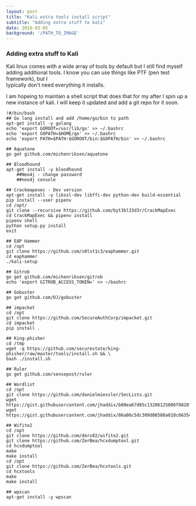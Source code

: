 ```yaml
---
layout: post
title: "Kali extra tools install script"
subtitle: "Adding extra stuff to kali"
date: 2019-03-05
background: '/PATH_TO_IMAGE'
---
```


### Adding extra stuff to Kali

Kali linux comes with a wide array of tools by default but I still find myself adding additional tools.  I know you can use things like PTF (pen test framework), but I   
typically don't need everything it installs.

I am hopeing to maintain a shell script that does that for my after I spin up a new instance of kali. I will keep it updated and add a git repo for it soon.

```
!#/bin/bash
## Go lang install and add /home/go/bin to path
apt-get install -y golang
echo 'export GOROOT=/usr/lib/go' >> ~/.bashrc
echo 'export GOPATH=$HOME/go' >> ~/.bashrc
echo 'export PATH=$PATH:$GOROOT/bin:$GOPATH/bin' >> ~/.bashrc

## Aquatone
go get github.com/michenriksen/aquatone

## Bloodhound
apt-get install -y bloodhound
	##Neo4j - change password
	##neo4j console

## Crackmapexec - Dev version
apt-get install -y libssl-dev libffi-dev python-dev build-essential
pip install --user pipenv
cd /opt/
git clone --recursive https://github.com/byt3bl33d3r/CrackMapExec
cd CrackMapExec && pipenv install
pipenv shell
python setup.py install
exit

## EAP Hammer
cd /opt
git clone https://github.com/s0lst1c3/eaphammer.git
cd eaphammer
./kali-setup

## Gitrob
go get github.com/michenriksen/gitrob
echo 'export GITROB_ACCESS_TOKEN=' >> ~/bashrc

## Gobuster
go get github.com/OJ/gobuster

## impacket
cd /opt
git clone https://github.com/SecureAuthCorp/impacket.git
cd impacket
pip install .

## King-phisher
cd /tmp
wget -q https://github.com/securestate/king-phisher/raw/master/tools/install.sh && \
bash ./install.sh

## Ruler
go get github.com/sensepost/ruler

## Wordlist
cd /opt
git clone https://github.com/danielmiessler/SecLists.git
wget https://gist.githubusercontent.com/jhaddix/b80ea67d85c13206125806f0828f4d10/raw/c81a34fe84731430741e0463eb6076129c20c4c0/content_discovery_all.txt
wget https://gist.githubusercontent.com/jhaddix/86a06c5dc309d08580a018c66354a056/raw/96f4e51d96b2203f19f6381c8c545b278eaa0837/all.txt

## Wifite2
cd /opt
git clone https://github.com/derv82/wifite2.git
git clone https://github.com/ZerBea/hcxdumptool.git
cd hcxdumptool
make
make install
cd /opt
git clone https://github.com/ZerBea/hcxtools.git
cd hcxtools
make
make install

## wpscan
apt-get install -y wpscan
```